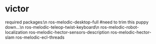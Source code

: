 # victor
required packages:\n
ros-melodic-desktop-full #need to trim this puppy down...\n
ros-melodic-teleop-twist-keyboard\n
ros-melodic-robot-localization
ros-melodic-hector-sensors-description
ros-melodic-hector-slam
ros-melodic-ecl-threads
